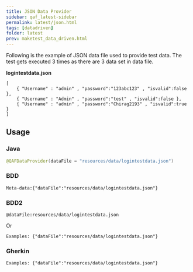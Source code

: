 ```yaml
---
title: JSON Data Provider
sidebar: qaf_latest-sidebar
permalink: latest/json.html
tags: [datadriven]
folder: latest
prev: maketest_data_driven.html
---
```

Following is the example of JSON data file used to provide test data. The test gets executed 3 times as there are 3 data set in data file.

**logintestdata.json**

```
[
    { "Username" : "admin" , "password":"123abc123" , "isvalid":false },
    { "Username" : "Admin" , "password":"test" , "isvalid":false },
    { "Username" : "admin" , "password":"Chirag2193" , "isvalid":true }
]
```

## Usage
### Java
```java
@QAFDataProvider(dataFile = "resources/data/logintestdata.json")

```
### BDD
```
Meta-data:{"dataFile":"resources/data/logintestdata.json"}
```

### BDD2
```
@dataFile:resources/data/logintestdata.json

```
Or

```
Examples: {"dataFile":"resources/data/logintestdata.json"}

```

### Gherkin
```
Examples: {"dataFile":"resources/data/logintestdata.json"}

```


